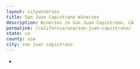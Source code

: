 ```yaml
---
layout: citywineries
title: San Juan Capistrano Wineries
description: Wineries in San Juan Capistrano, CA
permalink: /california/usa/san-juan-capistrano/
state: ca
county: usa
city: san juan capistrano
---
```

-
